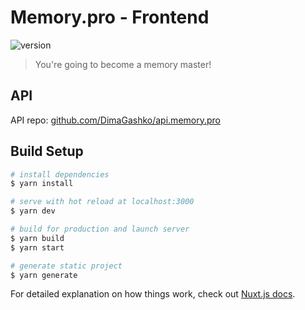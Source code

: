 # Memory.pro - Frontend
  
![version](https://img.shields.io/badge/version-0.0.02%20(sketch)-red)

> You're going to become a memory master!

## API

API repo: [github.com/DimaGashko/api.memory.pro](https://github.com/DimaGashko/api.memory.pro)

## Build Setup

``` bash
# install dependencies
$ yarn install

# serve with hot reload at localhost:3000
$ yarn dev

# build for production and launch server
$ yarn build
$ yarn start

# generate static project
$ yarn generate
```

For detailed explanation on how things work, check out [Nuxt.js docs](https://nuxtjs.org).
